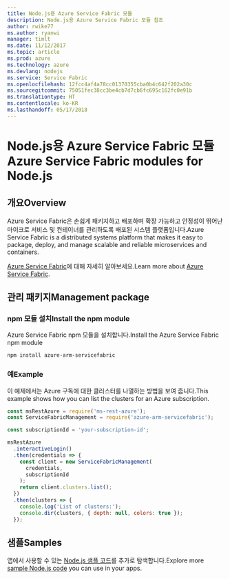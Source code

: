 ```yaml
---
title: Node.js용 Azure Service Fabric 모듈
description: Node.js용 Azure Service Fabric 모듈 참조
author: rwike77
ms.author: ryanwi
manager: timlt
ms.date: 11/12/2017
ms.topic: article
ms.prod: azure
ms.technology: azure
ms.devlang: nodejs
ms.service: Service Fabric
ms.openlocfilehash: 12fcc4af4a78cc01370355cba0b4c642f202a30c
ms.sourcegitcommit: 75051fec38cc3be4cb7d7cb6fc695c162fc0e91b
ms.translationtype: HT
ms.contentlocale: ko-KR
ms.lasthandoff: 05/17/2018
---
```

# <a name="azure-service-fabric-modules-for-nodejs"></a><span data-ttu-id="7436b-103">Node.js용 Azure Service Fabric 모듈</span><span class="sxs-lookup"><span data-stu-id="7436b-103">Azure Service Fabric modules for Node.js</span></span>

## <a name="overview"></a><span data-ttu-id="7436b-104">개요</span><span class="sxs-lookup"><span data-stu-id="7436b-104">Overview</span></span>

<span data-ttu-id="7436b-105">Azure Service Fabric은 손쉽게 패키지하고 배포하며 확장 가능하고 안정성이 뛰어난 마이크로 서비스 및 컨테이너를 관리하도록 배포된 시스템 플랫폼입니다.</span><span class="sxs-lookup"><span data-stu-id="7436b-105">Azure Service Fabric is a distributed systems platform that makes it easy to package, deploy, and manage scalable and reliable microservices and containers.</span></span>

<span data-ttu-id="7436b-106">[Azure Service Fabric](https://docs.microsoft.com/azure/service-fabric/service-fabric-overview)에 대해 자세히 알아보세요.</span><span class="sxs-lookup"><span data-stu-id="7436b-106">Learn more about [Azure Service Fabric](https://docs.microsoft.com/azure/service-fabric/service-fabric-overview).</span></span>

## <a name="management-package"></a><span data-ttu-id="7436b-107">관리 패키지</span><span class="sxs-lookup"><span data-stu-id="7436b-107">Management package</span></span>

### <a name="install-the-npm-module"></a><span data-ttu-id="7436b-108">npm 모듈 설치</span><span class="sxs-lookup"><span data-stu-id="7436b-108">Install the npm module</span></span>

<span data-ttu-id="7436b-109">Azure Service Fabric npm 모듈을 설치합니다.</span><span class="sxs-lookup"><span data-stu-id="7436b-109">Install the Azure Service Fabric npm module</span></span>

```bash
npm install azure-arm-servicefabric
```

### <a name="example"></a><span data-ttu-id="7436b-110">예</span><span class="sxs-lookup"><span data-stu-id="7436b-110">Example</span></span>

<span data-ttu-id="7436b-111">이 예제에서는 Azure 구독에 대한 클러스터를 나열하는 방법을 보여 줍니다.</span><span class="sxs-lookup"><span data-stu-id="7436b-111">This example shows how you can list the clusters for an Azure subscription.</span></span>

```javascript
const msRestAzure = require('ms-rest-azure');
const ServiceFabricManagement = require('azure-arm-servicefabric');

const subscriptionId = 'your-subscription-id';

msRestAzure
  .interactiveLogin()
  .then(credentials => {
    const client = new ServiceFabricManagement(
      credentials,
      subscriptionId
    );
    return client.clusters.list();
  })
  .then(clusters => {
    console.log('List of clusters:');
    console.dir(clusters, { depth: null, colors: true });
  });
```

## <a name="samples"></a><span data-ttu-id="7436b-112">샘플</span><span class="sxs-lookup"><span data-stu-id="7436b-112">Samples</span></span>

<span data-ttu-id="7436b-113">앱에서 사용할 수 있는 [Node.js 샘플 코드](https://azure.microsoft.com/resources/samples/?platform=nodejs)를 추가로 탐색합니다.</span><span class="sxs-lookup"><span data-stu-id="7436b-113">Explore more [sample Node.js code](https://azure.microsoft.com/resources/samples/?platform=nodejs) you can use in your apps.</span></span>
